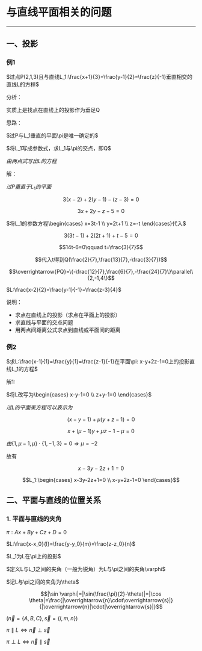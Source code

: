 # 与直线平面相关的问题

---

## 一、投影

### 例1

$过点P(2,1,3)且与直线L_1:\frac{x+1}{3}=\frac{y-1}{2}=\frac{z}{-1}垂直相交的直线L的方程$

分析：

实质上是找点在直线上的投影作为垂足Q

思路：

$过P与L_1垂直的平面\pi是唯一确定的$

$将L_1写成参数式，求L_1与\pi的交点，即Q$

$由两点式写出L的方程$

解：

$过P垂直于L_1的平面$

$$3(x-2)+2(y-1)-(z-3)=0$$

$$3x+2y-z-5=0$$

$将L_1的参数方程\begin{cases}
x=3t-1 \\
y=2t+1 \\
z=-t
\end{cases}代入$

$$3(3t-1)+2(2t+1)+t-5=0$$

$$14t-6=0\qquad t=\frac{3}{7}$$

$$代入t得到Q(\frac{2}{7},\frac{13}{7},-\frac{3}{7})$$

$$\overrightarrow{PQ}=\{-\frac{12}{7},\frac{6}{7},-\frac{24}{7}\}\parallel\{2,-1,4\}$$

$L:\frac{x-2}{2}=\frac{y-1}{-1}=\frac{z-3}{4}$

说明：

- 求点在直线上的投影（求点在平面上的投影）
- 求直线与平面的交点问题
- 用两点间距离公式求点到直线或平面间的距离

### 例2

$求L:\frac{x-1}{1}=\frac{y}{1}=\frac{z-1}{-1}在平面\pi: x-y+2z-1=0上的投影直线L_1的方程$

解1:

$将L改写为\begin{cases}
x-y-1=0 \\
z+y-1=0
\end{cases}$

$过L的平面束方程可以表示为$

$$(x-y-1)+\mu(y+z-1)=0$$

$$x+(\mu-1)y+\mu z-1-\mu =0$$

$由\{1,\mu-1,\mu\}\cdot\{1,-1,3\}=0\Rightarrow\mu = -2$

故有

$$x-3y-2z+1=0$$

$$L_1:\begin{cases}
x-3y-2z+1=0 \\
x-y+2z-1=0
\end{cases}$$

## 二、平面与直线的位置关系

### 1. 平面与直线的夹角

$\pi:Ax+By+Cz+D=0$

$L:\frac{x-x_0}{l}=\frac{y-y_0}{m}=\frac{z-z_0}{n}$

$L_1为L在\pi上的投影$

$定义L与L_1之间的夹角（一般为锐角）为L与\pi之间的夹角\varphi$

$记L与\pi之间的夹角为\theta$

$$|\sin \varphi|=|\sin(\frac{\pi}{2}-\theta)|=|\cos \theta|=\frac{|\overrightarrow{n}\cdot\overrightarrow{s}|}{|\overrightarrow{n}|\cdot|\overrightarrow{s}|}$$

$(\overrightarrow{n}=\{A,B,C\},\overrightarrow{s}=\{l,m,n\})$

$\pi \parallel L \Leftrightarrow \overrightarrow{n}\perp\overrightarrow{s}$

$\pi \perp L \Leftrightarrow \overrightarrow{n}\parallel\overrightarrow{s}$